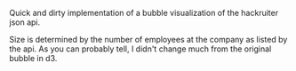 Quick and dirty implementation of a bubble visualization of the hackruiter json api.

Size is determined by the number of employees at the company as listed by the api.  As you can probably tell, I didn't change much from the original bubble in d3.